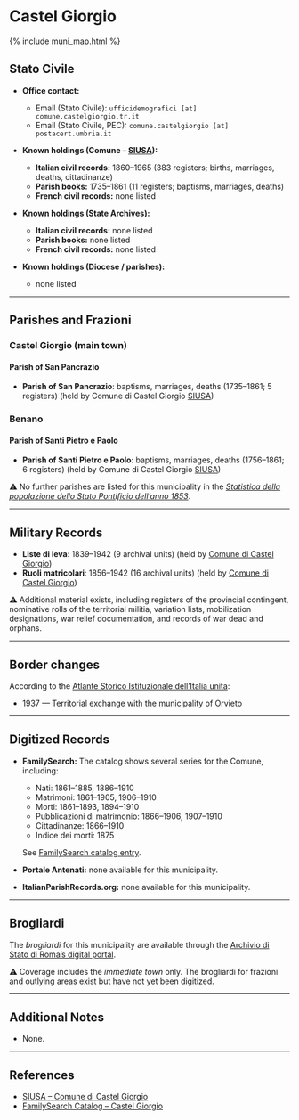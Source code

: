 # Castel Giorgio

{% include muni_map.html %}

## Stato Civile

* **Office contact:**

  * Email (Stato Civile): `ufficidemografici [at] comune.castelgiorgio.tr.it`
  * Email (Stato Civile, PEC): `comune.castelgiorgio [at] postacert.umbria.it`

* **Known holdings (Comune – [SIUSA](https://siusa-archivi.cultura.gov.it/cgi-bin/siusa/pagina.pl?TipoPag=comparc&Chiave=261880)):**

  * **Italian civil records:** 1860–1965 (383 registers; births, marriages, deaths, cittadinanze)
  * **Parish books:** 1735–1861 (11 registers; baptisms, marriages, deaths)
  * **French civil records:** none listed

* **Known holdings (State Archives):**

  * **Italian civil records:** none listed
  * **Parish books:** none listed
  * **French civil records:** none listed

* **Known holdings (Diocese / parishes):**

  * none listed

---

## Parishes and Frazioni

### Castel Giorgio (main town)

#### Parish of San Pancrazio

* **Parish of San Pancrazio**: baptisms, marriages, deaths (1735–1861; 5 registers) (held by Comune di Castel Giorgio [SIUSA](https://siusa-archivi.cultura.gov.it/cgi-bin/siusa/pagina.pl?TipoPag=comparc&Chiave=261880))

### Benano

#### Parish of Santi Pietro e Paolo

* **Parish of Santi Pietro e Paolo**: baptisms, marriages, deaths (1756–1861; 6 registers) (held by Comune di Castel Giorgio [SIUSA](https://siusa-archivi.cultura.gov.it/cgi-bin/siusa/pagina.pl?TipoPag=comparc&Chiave=261880))

⚠️ No further parishes are listed for this municipality in the *[Statistica della popolazione dello Stato Pontificio dell’anno 1853](https://www.google.it/books/edition/Statistics_della_popolazione_dello_Stato/v6dCAQAAMAAJ)*.

---

## Military Records

* **Liste di leva**: 1839–1942 (9 archival units) (held by [Comune di Castel Giorgio](https://siusa-archivi.cultura.gov.it/cgi-bin/siusa/pagina.pl?TipoPag=comparc&Chiave=303060&RicVM=ricercasemplice&RicProgetto=reg%2dumb&RicPag=2&RicFrmRicSemplice=Liste%20di%20leva&RicSez=complessi))
* **Ruoli matricolari**: 1856–1942 (16 archival units) (held by [Comune di Castel Giorgio](https://siusa-archivi.cultura.gov.it/cgi-bin/siusa/pagina.pl?TipoPag=comparc&Chiave=303060&RicVM=ricercasemplice&RicProgetto=reg%2dumb&RicPag=2&RicFrmRicSemplice=Liste%20di%20leva&RicSez=complessi))

⚠️ Additional material exists, including registers of the provincial contingent, nominative rolls of the territorial militia, variation lists, mobilization designations, war relief documentation, and records of war dead and orphans.

---

## Border changes

According to the [Atlante Storico Istituzionale dell’Italia unita](http://dati.san.beniculturali.it/asi/local/detail.html?UA05138):

* 1937 — Territorial exchange with the municipality of Orvieto

---

## Digitized Records

* **FamilySearch:** The catalog shows several series for the Comune, including:

  * Nati: 1861–1885, 1886–1910
  * Matrimoni: 1861–1905, 1906–1910
  * Morti: 1861–1893, 1894–1910
  * Pubblicazioni di matrimonio: 1866–1906, 1907–1910
  * Cittadinanze: 1866–1910
  * Indice dei morti: 1875

  See [FamilySearch catalog entry](https://www.familysearch.org/en/search/catalog/652276).

* **Portale Antenati:** none available for this municipality.

* **ItalianParishRecords.org:** none available for this municipality.

---

## Brogliardi

The *brogliardi* for this municipality are available through the [Archivio di Stato di Roma’s digital portal](https://imagoarchiviodistatoroma.cultura.gov.it/Gregoriano/s_brogliardi.php?Provincia=Viterbo&Denominazione=Castel%20Giorgio).

⚠️ Coverage includes the *immediate town* only. The brogliardi for frazioni and outlying areas exist but have not yet been digitized.

---

## Additional Notes

* None.

---

## References

* [SIUSA – Comune di Castel Giorgio](https://siusa-archivi.cultura.gov.it/cgi-bin/siusa/pagina.pl?TipoPag=comparc&Chiave=261880)
* [FamilySearch Catalog – Castel Giorgio](https://www.familysearch.org/en/search/catalog/652276)
